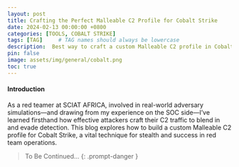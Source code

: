 ```yaml
---
layout: post
title: Crafting the Perfect Malleable C2 Profile for Cobalt Strike
date: 2024-02-13 00:00:00 +0800
categories: [TOOLS, COBALT STRIKE]
tags: [TAG]     # TAG names should always be lowercase
description:  Best way to craft a custom Malleable C2 profile in Cobalt Strike to evade detection and mimic legitimate network traffic.
pin: false
image: assets/img/general/cobalt.png
toc: true
---
```





<h4>Introduction</h4>
As a red teamer at SCIAT AFRICA, involved in real-world adversary simulations—and drawing from my experience on the SOC side—I’ve learned firsthand how effective attackers craft their C2 traffic to blend in and evade detection. This blog explores how to build a custom Malleable C2 profile for Cobalt Strike, a vital technique for stealth and success in red team operations.



> To Be Continued...
{: .prompt-danger }




